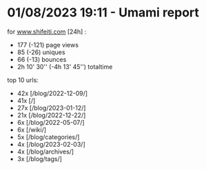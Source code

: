 # 01/08/2023 19:11 - Umami report
for www.shifeiti.com [24h] :

 - 177 (-121) page views
 - 85 (-26) uniques
 - 66 (-13) bounces
 - 2h 10' 30'' (-4h 13' 45'') totaltime


top 10 urls:
 - 42x [/blog/2022-12-09/]
 - 41x [/]
 - 27x [/blog/2023-01-12/]
 - 21x [/blog/2022-12-22/]
 - 6x [/blog/2022-05-07/]
 - 6x [/wiki/]
 - 5x [/blog/categories/]
 - 4x [/blog/2023-02-03/]
 - 4x [/blog/archives/]
 - 3x [/blog/tags/]


